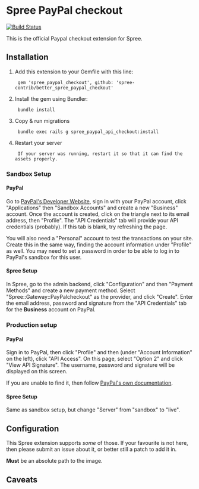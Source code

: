 # Spree PayPal checkout

[![Build Status](https://travis-ci.org/spree-contrib/better_spree_paypal_checkout.svg?branch=master)](https://travis-ci.org/spree-contrib/better_spree_paypal_checkout)

This is the official Paypal checkout extension for Spree. 

## Installation

1. Add this extension to your Gemfile with this line:
        
        gem 'spree_paypal_checkout', github: 'spree-contrib/better_spree_paypal_checkout'

2. Install the gem using Bundler:

        bundle install

3. Copy & run migrations

        bundle exec rails g spree_paypal_api_checkout:install

4. Restart your server

        If your server was running, restart it so that it can find the assets properly.

### Sandbox Setup

#### PayPal

Go to [PayPal's Developer Website](https://developer.paypal.com/), sign in with your PayPal account, click "Applications" then "Sandbox Accounts" and create a new "Business" account. Once the account is created, click on the triangle next to its email address, then "Profile". The "API Credentials" tab will provide your API credentials (probably). If this tab is blank, try refreshing the page.

You will also need a "Personal" account to test the transactions on your site. Create this in the same way, finding the account information under "Profile" as well. You may need to set a password in order to be able to log in to PayPal's sandbox for this user.

#### Spree Setup

In Spree, go to the admin backend, click "Configuration" and then "Payment Methods" and create a new payment method. Select "Spree::Gateway::PayPalcheckout" as the provider, and click "Create". Enter the email address, password and signature from the "API Credentials" tab for the **Business** account on PayPal.

### Production setup

#### PayPal

Sign in to PayPal, then click "Profile" and then (under "Account Information" on the left), click "API Access". On this page, select "Option 2" and click "View API Signature". The username, password and signature will be displayed on this screen.

If you are unable to find it, then follow [PayPal's own documentation](https://developer.paypal.com/webapps/developer/docs/classic/api/apiCredentials/).

#### Spree Setup

Same as sandbox setup, but change "Server" from "sandbox" to "live".

## Configuration
This Spree extension supports *some* of those. If your favourite is not here, then please submit an issue about it, or better still a patch to add it in.


**Must** be an absolute path to the image.

## Caveats
